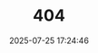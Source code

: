 ---
title: 404
date: 2025-07-25 17:24:46
type: "404"
layout: "404"
description: "Oops～，我崩溃了！找不到你想要的页面 :("
---